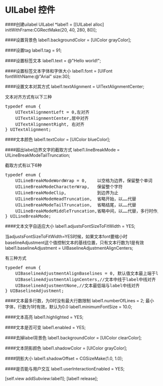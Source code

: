UILabel 控件
===

####创建uilabel
UILabel *label1 = [[UILabel alloc] initWithFrame:CGRectMake(20, 40, 280, 80)];


####设置背景色
label1.backgroundColor = [UIColor grayColor];

####设置tag
label1.tag = 91;

####设置标签文本
label1.text = @"Hello world!";

####设置标签文本字体和字体大小
label1.font = [UIFont fontWithName:@"Arial" size:30];

####设置文本对其方式
label1.textAlignment = UITextAlignmentCenter;

文本对齐方式有以下三种
<pre>
typedef enum {
    UITextAlignmentLeft = 0,左对齐
    UITextAlignmentCenter,居中对齐
    UITextAlignmentRight, 右对齐                  
} UITextAlignment;
</pre>

####文本颜色
label1.textColor = [UIColor blueColor];

####超出label边界文字的截取方式
label1.lineBreakMode = UILineBreakModeTailTruncation;

截取方式有以下6种
<pre>
typedef enum {		
    UILineBreakModeWordWrap = 0,    以空格为边界，保留整个单词          
    UILineBreakModeCharacterWrap,   保留整个字符          
    UILineBreakModeClip,            到边界为止          
    UILineBreakModeHeadTruncation,  省略开始，以……代替        
    UILineBreakModeTailTruncation,  省略结尾，以……代替       
    UILineBreakModeMiddleTruncation,省略中间，以……代替，多行时作用于最后一行        
} UILineBreakMode;
</pre>

####文本文字自适应大小
label1.adjustsFontSizeToFitWidth = YES;

当adjustsFontSizeToFitWidth=YES时候，如果文本font要缩小时
baselineAdjustment这个值控制文本的基线位置，只有文本行数为1是有效
label1.baselineAdjustment = UIBaselineAdjustmentAlignCenters;

有三种方式
<pre>
typedef enum {
    UIBaselineAdjustmentAlignBaselines = 0, 默认值文本最上端于label中线对齐
    UIBaselineAdjustmentAlignCenters,//文本中线于label中线对齐
    UIBaselineAdjustmentNone,//文本最低端与label中线对齐
} UIBaselineAdjustment;
</pre>

####文本最多行数，为0时没有最大行数限制
label1.numberOfLines = 2;
最小字体，行数为1时有效，默认为0.0
label1.minimumFontSize = 10.0;

####文本高亮
label1.highlighted = YES;

####文本是否可变
label1.enabled = YES;

####去掉label背景色
label1.backgroundColor = [UIColor clearColor];

####文本阴影颜色
label1.shadowColor = [UIColor grayColor];

####阴影大小
label1.shadowOffset = CGSizeMake(1.0, 1.0);

####是否能与用户交互
label1.userInteractionEnabled = YES;

[self.view addSubview:label1];
[label1 release];
